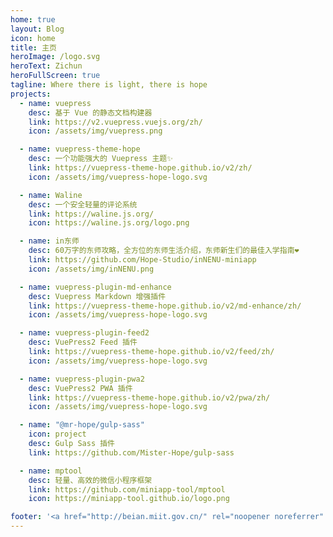 ```yaml
---
home: true
layout: Blog
icon: home
title: 主页
heroImage: /logo.svg
heroText: Zichun
heroFullScreen: true
tagline: Where there is light, there is hope
projects:
  - name: vuepress
    desc: 基于 Vue 的静态文档构建器
    link: https://v2.vuepress.vuejs.org/zh/
    icon: /assets/img/vuepress.png

  - name: vuepress-theme-hope
    desc: 一个功能强大的 Vuepress 主题✨
    link: https://vuepress-theme-hope.github.io/v2/zh/
    icon: /assets/img/vuepress-hope-logo.svg

  - name: Waline
    desc: 一个安全轻量的评论系统
    link: https://waline.js.org/
    icon: https://waline.js.org/logo.png

  - name: in东师
    desc: 60万字的东师攻略，全方位的东师生活介绍，东师新生们的最佳入学指南❤
    link: https://github.com/Hope-Studio/inNENU-miniapp
    icon: /assets/img/inNENU.png

  - name: vuepress-plugin-md-enhance
    desc: Vuepress Markdown 增强插件
    link: https://vuepress-theme-hope.github.io/v2/md-enhance/zh/
    icon: /assets/img/vuepress-hope-logo.svg

  - name: vuepress-plugin-feed2
    desc: VuePress2 Feed 插件
    link: https://vuepress-theme-hope.github.io/v2/feed/zh/
    icon: /assets/img/vuepress-hope-logo.svg

  - name: vuepress-plugin-pwa2
    desc: VuePress2 PWA 插件
    link: https://vuepress-theme-hope.github.io/v2/pwa/zh/
    icon: /assets/img/vuepress-hope-logo.svg

  - name: "@mr-hope/gulp-sass"
    icon: project
    desc: Gulp Sass 插件
    link: https://github.com/Mister-Hope/gulp-sass

  - name: mptool
    desc: 轻量、高效的微信小程序框架
    link: https://github.com/miniapp-tool/mptool
    icon: https://miniapp-tool.github.io/logo.png

footer: '<a href="http://beian.miit.gov.cn/" rel="noopener noreferrer" target="_blank">备案号: xxx</a> | <a href="/about/site.html">关于网站</a>'
---
```

